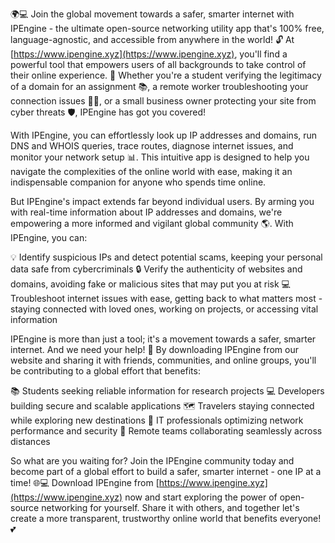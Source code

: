 🌍💻 Join the global movement towards a safer, smarter internet with IPEngine - the ultimate open-source networking utility app that's 100% free, language-agnostic, and accessible from anywhere in the world! 🔓 At [https://www.ipengine.xyz](https://www.ipengine.xyz), you'll find a powerful tool that empowers users of all backgrounds to take control of their online experience. 💪 Whether you're a student verifying the legitimacy of a domain for an assignment 📚, a remote worker troubleshooting your connection issues 🏃‍♀️, or a small business owner protecting your site from cyber threats 🛡️, IPEngine has got you covered!

With IPEngine, you can effortlessly look up IP addresses and domains, run DNS and WHOIS queries, trace routes, diagnose internet issues, and monitor your network setup 📊. This intuitive app is designed to help you navigate the complexities of the online world with ease, making it an indispensable companion for anyone who spends time online.

But IPEngine's impact extends far beyond individual users. By arming you with real-time information about IP addresses and domains, we're empowering a more informed and vigilant global community 🌎. With IPEngine, you can:

💡 Identify suspicious IPs and detect potential scams, keeping your personal data safe from cybercriminals
🔒 Verify the authenticity of websites and domains, avoiding fake or malicious sites that may put you at risk
💻 Troubleshoot internet issues with ease, getting back to what matters most - staying connected with loved ones, working on projects, or accessing vital information

IPEngine is more than just a tool; it's a movement towards a safer, smarter internet. And we need your help! 🚀 By downloading IPEngine from our website and sharing it with friends, communities, and online groups, you'll be contributing to a global effort that benefits:

📚 Students seeking reliable information for research projects
💻 Developers building secure and scalable applications
🗺️ Travelers staying connected while exploring new destinations
🏢 IT professionals optimizing network performance and security
👥 Remote teams collaborating seamlessly across distances

So what are you waiting for? Join the IPEngine community today and become part of a global effort to build a safer, smarter internet - one IP at a time! 🌐💻 Download IPEngine from [https://www.ipengine.xyz](https://www.ipengine.xyz) now and start exploring the power of open-source networking for yourself. Share it with others, and together let's create a more transparent, trustworthy online world that benefits everyone! 💕